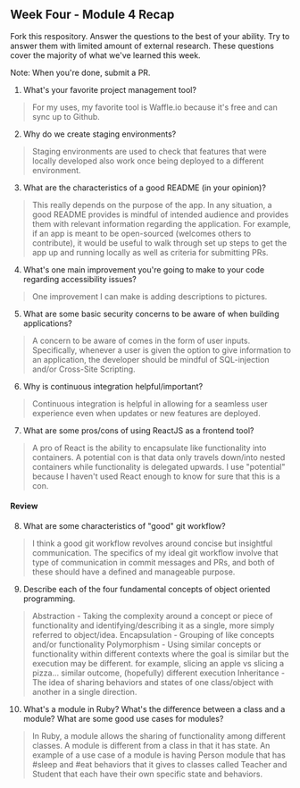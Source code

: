## Week Four - Module 4 Recap

Fork this respository. Answer the questions to the best of your ability. Try to answer them with limited amount of external research. These questions cover the majority of what we've learned this week.

Note: When you're done, submit a PR.

1. What's your favorite project management tool?
> For my uses, my favorite tool is Waffle.io because it's free and can sync up to Github.

2. Why do we create staging environments?
> Staging environments are used to check that features that were locally developed also work once being deployed to a different environment.

3. What are the characteristics of a good README (in your opinion)?
> This really depends on the purpose of the app. In any situation, a good README provides is mindful of intended audience and provides them with relevant information regarding the application.  For example, if an app is meant to be open-sourced (welcomes others to contribute), it would be useful to walk through set up steps to get the app up and running locally as well as criteria for submitting PRs.

4. What's one main improvement you're going to make to your code regarding accessibility issues?
> One improvement I can make is adding descriptions to pictures.

5. What are some basic security concerns to be aware of when building applications?
> A concern to be aware of comes in the form of user inputs.  Specifically, whenever a user is given the option to give information to an application, the developer should be mindful of SQL-injection and/or Cross-Site Scripting.

6. Why is continuous integration helpful/important?
> Continuous integration is helpful in allowing for a seamless user experience even when updates or new features are deployed.

7. What are some pros/cons of using ReactJS as a frontend tool?
> A pro of React is the ability to encapsulate like functionality into containers.  A potential con is that data only travels down/into nested containers while functionality is delegated upwards. I use "potential" because I haven't used React enough to know for sure that this is a con.

#### Review  

8. What are some characteristics of "good" git workflow?
> I think a good git workflow revolves around concise but insightful communication.  The specifics of my ideal git workflow involve that type of communication in commit messages and PRs, and both of these should have a defined and manageable purpose.

9. Describe each of the four fundamental concepts of object oriented programming.
> Abstraction - Taking the complexity around a concept or piece of functionality and identifying/describing it as a single, more simply referred to object/idea.
Encapsulation - Grouping of like concepts and/or functionality
Polymorphism - Using similar concepts or functionality within different contexts where the goal is similar but the execution may be different. for example, slicing an apple vs slicing a pizza... similar outcome, (hopefully) different execution
Inheritance - The idea of sharing behaviors and states of one class/object with another in a single direction.

10. What's a module in Ruby? What's the difference between a class and a module? What are some good use cases for modules?
> In Ruby, a module allows the sharing of functionality among different classes.  A module is different from a class in that it has state.  An example of a use case of a module is having Person module that has #sleep and #eat behaviors that it gives to classes called Teacher and Student that each have their own specific state and behaviors. 
